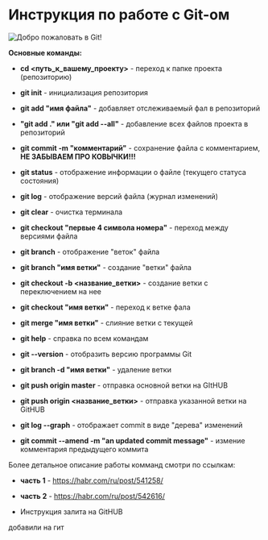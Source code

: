 # **Инструкция по работе с Git-ом**
![Добро пожаловать в Git!](logo.jpeg)

**Основные команды:**

* **cd <путь_к_вашему_проекту>** - переход к папке проекта (репозиторию)

* **git init** - инициализация репозитория

* **git add "имя файла"** - добавляет отслеживаемый фал в репозиторий

* **"git add ." или "git add --all"** - добавление всех файлов проекта в репозиторий

* **git commit -m "комментарий"** - сохранение файла с комментарием, **НЕ ЗАБЫВАЕМ ПРО КОВЫЧКИ!!!**

* **git status** - отображение информации о файле (текущего статуса состояния)

* **git log** - отображение версий файла (журнал изменений)

* **git clear** - очистка терминала

* **git checkout "первые 4 символа номера"** - переход между версиями файла

* **git branch** - отображение "веток" файла

* **git branch "имя ветки"** - создание "ветки" файла

* **git checkout -b <название_ветки>** - создание ветки с переключением на нее

* **git checkout "имя ветки"** - переход к ветке фала

* **git merge "имя ветки"** - слияние ветки с текущей

* **git help** - справка по всем командам

* **git --version** - отобразить версию программы Git

* **git branch -d "имя ветки"** - удаление ветки

* **git push origin master** - отправка основной ветки на GItHUB

* **git push origin <название_ветки>** - отправка указанной ветки на GitHUB

* **git log --graph** - отображает commit в виде "дерева" изменений

* **git commit --amend -m "an updated commit message"** - измение комментария предыдущего коммита



Более детальное описание работы комманд смотри по ссылкам:

* **часть 1** - https://habr.com/ru/post/541258/
* **часть 2** - https://habr.com/ru/post/542616/

* Инструкция залита на GitHUB

добавили на гит